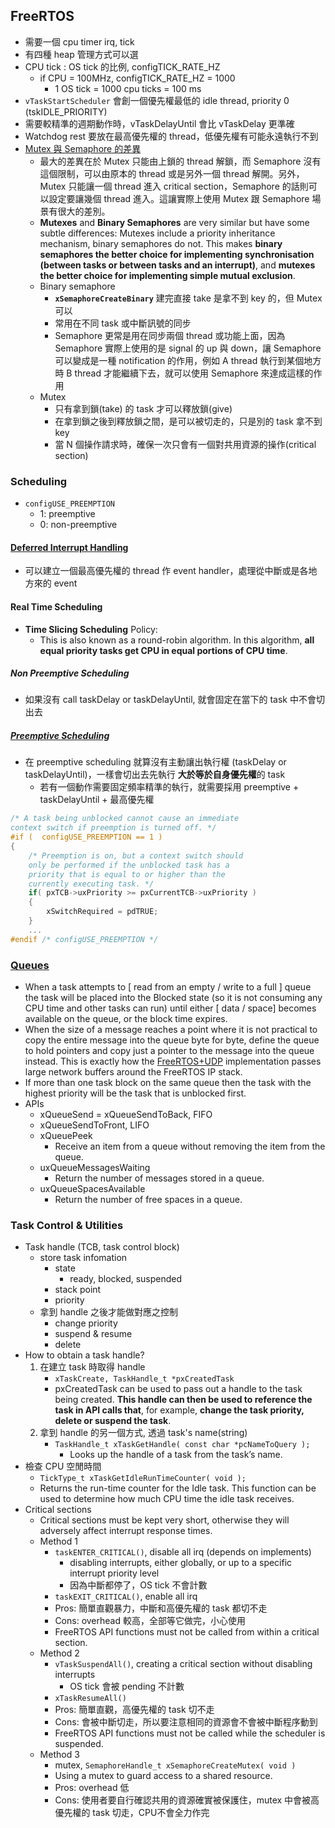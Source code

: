 ## FreeRTOS
- 需要一個 cpu timer irq, tick
- 有四種 heap 管理方式可以選
- CPU tick : OS tick 的比例, configTICK_RATE_HZ
    - if CPU = 100MHz, configTICK_RATE_HZ = 1000
        - 1 OS tick = 1000 cpu ticks = 100 ms
- `vTaskStartScheduler` 會創一個優先權最低的 idle thread, priority 0 (tskIDLE_PRIORITY)
- 需要較精準的週期動作時，vTaskDelayUntil 會比 vTaskDelay 更準確
- Watchdog rest 要放在最高優先權的 thread，低優先權有可能永遠執行不到
- [Mutex 與 Semaphore 的差異](https://jasonblog.github.io/note/linux_system/mutex_yu_semaphore_zui_da_de_cha_yi_shi.html)
    - 最大的差異在於 Mutex 只能由上鎖的 thread 解鎖，而 Semaphore 沒有這個限制，可以由原本的 thread 或是另外一個 thread 解開。另外，Mutex 只能讓一個 thread 進入 critical section，Semaphore 的話則可以設定要讓幾個 thread 進入。這讓實際上使用 Mutex 跟 Semaphore 場景有很大的差別。
    - **Mutexes** and **Binary Semaphores** are very similar but have some subtle differences: Mutexes include a priority inheritance mechanism, binary semaphores do not. This makes **binary semaphores the better choice for implementing synchronisation (between tasks or between tasks and an interrupt)**, and **mutexes the better choice for implementing simple mutual exclusion**.
    - Binary semaphore
        - **`xSemaphoreCreateBinary`** 建完直接 take 是拿不到 key 的，但 Mutex 可以
        - 常用在不同 task 或中斷訊號的同步
        - Semaphore 更常是用在同步兩個 thread 或功能上面，因為 Semaphore 實際上使用的是 signal 的 up 與 down，讓 Semaphore 可以變成是一種 notification 的作用，例如 A thread 執行到某個地方時 B thread 才能繼續下去，就可以使用 Semaphore 來達成這樣的作用
    - Mutex
        - 只有拿到鎖(take) 的 task 才可以釋放鎖(give)
        - 在拿到鎖之後到釋放鎖之間，是可以被切走的，只是別的 task 拿不到 key
        - 當 N 個操作請求時，確保一次只會有一個對共用資源的操作(critical section)
        

### Scheduling
- `configUSE_PREEMPTION`
    - 1: preemptive
    - 0: non-preemptive
#### [Deferred Interrupt Handling](https://www.freertos.org/deferred_interrupt_processing.html)
- 可以建立一個最高優先權的 thread 作 event handler，處理從中斷或是各地方來的 event

#### Real Time Scheduling
- **Time Slicing Scheduling** Policy: 
    - This is also known as a round-robin algorithm. In this algorithm, **all equal priority tasks get CPU in equal portions of CPU time**.
##### Non Preemptive Scheduling
- 如果沒有 call taskDelay or taskDelayUntil, 就會固定在當下的 task 中不會切出去

##### [Preemptive Scheduling](https://www.sciencedirect.com/topics/engineering/preemptive-scheduling)
- 在 preemptive scheduling 就算沒有主動讓出執行權 (taskDelay or taskDelayUntil)，一樣會切出去先執行 **大於等於自身優先權**的 task
    - 若有一個動作需要固定頻率精準的執行，就需要採用 preemptive + taskDelayUntil + 最高優先權
```c
/* A task being unblocked cannot cause an immediate
context switch if preemption is turned off. */
#if (  configUSE_PREEMPTION == 1 )
{
    /* Preemption is on, but a context switch should
    only be performed if the unblocked task has a
    priority that is equal to or higher than the
    currently executing task. */
    if( pxTCB->uxPriority >= pxCurrentTCB->uxPriority )
    {
        xSwitchRequired = pdTRUE;
    }
    ...
#endif /* configUSE_PREEMPTION */
```

### [Queues](https://www.freertos.org/Embedded-RTOS-Queues.html)
- When a task attempts to [ read from an empty / write to a full ] queue the task will be placed into the Blocked state (so it is not consuming any CPU time and other tasks can run) until either [ data / space]  becomes available on the queue, or the block time expires.
- When the size of a message reaches a point where it is not practical to copy the entire message into the queue byte for byte, define the queue to hold pointers and copy just a pointer to the message into the queue instead. This is exactly how the [FreeRTOS+UDP](https://www.freertos.org/FreeRTOS-Plus/FreeRTOS_Plus_UDP/FreeRTOS_Plus_UDP.html) implementation passes large network buffers around the FreeRTOS IP stack.
- If more than one task block on the same queue then the task with the highest priority will be the task that is unblocked first.
- APIs
    - xQueueSend =  xQueueSendToBack, FIFO
    - xQueueSendToFront, LIFO
    - xQueuePeek
        - Receive an item from a queue without removing the item from the queue.
    - uxQueueMessagesWaiting
        - Return the number of messages stored in a queue.
    - uxQueueSpacesAvailable
        - Return the number of free spaces in a queue.
    
### Task Control & Utilities
- Task handle (TCB, task control block)
    - store task infomation
        - state
            - ready, blocked, suspended
        - stack point
        - priority
    - 拿到 handle 之後才能做對應之控制
        - change priority
        - suspend & resume
        - delete
- How to obtain a task handle?
    1. 在建立 task 時取得 handle
        - `xTaskCreate, TaskHandle_t *pxCreatedTask`
        - pxCreatedTask can be used to pass out a handle to the task being created. **This handle can then be used to reference the task in API calls that**, for example, **change the task priority, delete or suspend the task**.
    1. 拿到 handle 的另一個方式, 透過 task's name(string)
        - `TaskHandle_t xTaskGetHandle( const char *pcNameToQuery );`
            - Looks up the handle of a task from the task’s name.
- 檢查 CPU 空閒時間
    - `TickType_t xTaskGetIdleRunTimeCounter( void );`
    - Returns the run-time counter for the Idle task. This function can be used to determine how much CPU time the idle task receives.
- Critical sections
    - Critical sections must be kept very short, otherwise they will adversely affect interrupt response times.
    - Method 1
        - `taskENTER_CRITICAL()`, disable all irq (depends on implements)
            - disabling interrupts, either globally, or up to a specific interrupt priority level
            - 因為中斷都停了，OS tick 不會計數
        - `taskEXIT_CRITICAL()`, enable all irq
        - Pros: 簡單直觀暴力，中斷和高優先權的 task 都切不走
        - Cons: overhead 較高，全部等它做完，小心使用
        - FreeRTOS API functions must not be called from within a critical section.
    - Method 2
        - `vTaskSuspendAll()`, creating a critical section without disabling interrupts
            - OS tick 會被 pending 不計數
        - `xTaskResumeAll()`
        - Pros: 簡單直觀，高優先權的 task 切不走
        - Cons: 會被中斷切走，所以要注意相同的資源會不會被中斷程序動到
        - FreeRTOS API functions must not be called while the scheduler is suspended.
    - Method 3
        - mutex, `SemaphoreHandle_t xSemaphoreCreateMutex( void )`
        - Using a mutex to guard access to a shared resource.
        - Pros: overhead 低
        - Cons: 使用者要自行確認共用的資源確實被保護住，mutex 中會被高優先權的 task 切走，CPU不會全力作完

